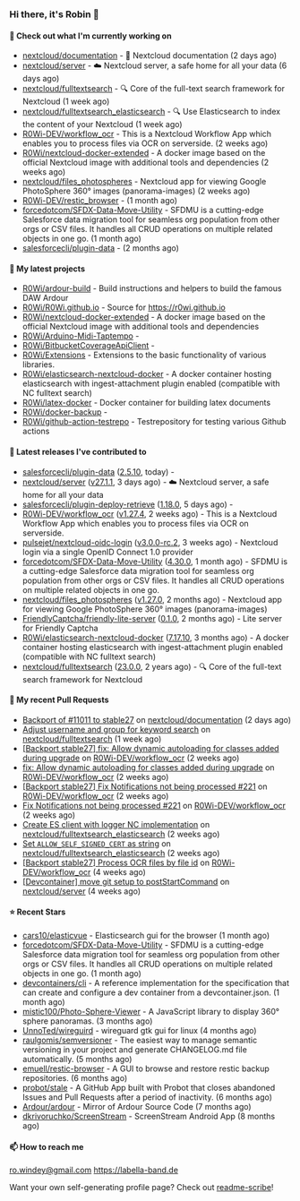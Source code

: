### Hi there, it's Robin 👋

#### 👷 Check out what I'm currently working on

- [nextcloud/documentation](https://github.com/nextcloud/documentation) - 📘 Nextcloud documentation (2 days ago)
- [nextcloud/server](https://github.com/nextcloud/server) - ☁️ Nextcloud server, a safe home for all your data (6 days ago)
- [nextcloud/fulltextsearch](https://github.com/nextcloud/fulltextsearch) - 🔍 Core of the full-text search framework for Nextcloud (1 week ago)
- [nextcloud/fulltextsearch_elasticsearch](https://github.com/nextcloud/fulltextsearch_elasticsearch) - 🔍 Use Elasticsearch to index the content of your Nextcloud (1 week ago)
- [R0Wi-DEV/workflow_ocr](https://github.com/R0Wi-DEV/workflow_ocr) - This is a Nextcloud Workflow App which enables you to process files via OCR on serverside. (2 weeks ago)
- [R0Wi/nextcloud-docker-extended](https://github.com/R0Wi/nextcloud-docker-extended) - A docker image based on the official Nextcloud image with additional tools and dependencies (2 weeks ago)
- [nextcloud/files_photospheres](https://github.com/nextcloud/files_photospheres) - Nextcloud app for viewing Google PhotoSphere 360° images (panorama-images) (2 weeks ago)
- [R0Wi-DEV/restic_browser](https://github.com/R0Wi-DEV/restic_browser) -  (1 month ago)
- [forcedotcom/SFDX-Data-Move-Utility](https://github.com/forcedotcom/SFDX-Data-Move-Utility) - SFDMU is a cutting-edge Salesforce data migration tool for seamless org population from other orgs or CSV files. It handles all CRUD operations on multiple related objects in one go. (1 month ago)
- [salesforcecli/plugin-data](https://github.com/salesforcecli/plugin-data) -  (2 months ago)

#### 🌱 My latest projects

- [R0Wi/ardour-build](https://github.com/R0Wi/ardour-build) - Build instructions and helpers to build the famous DAW Ardour
- [R0Wi/R0Wi.github.io](https://github.com/R0Wi/R0Wi.github.io) - Source for https://r0wi.github.io
- [R0Wi/nextcloud-docker-extended](https://github.com/R0Wi/nextcloud-docker-extended) - A docker image based on the official Nextcloud image with additional tools and dependencies
- [R0Wi/Arduino-Midi-Taptempo](https://github.com/R0Wi/Arduino-Midi-Taptempo) - 
- [R0Wi/BitbucketCoverageApiClient](https://github.com/R0Wi/BitbucketCoverageApiClient) - 
- [R0Wi/Extensions](https://github.com/R0Wi/Extensions) - Extensions to the basic functionality of various libraries.
- [R0Wi/elasticsearch-nextcloud-docker](https://github.com/R0Wi/elasticsearch-nextcloud-docker) - A docker container hosting elasticsearch with ingest-attachment plugin enabled (compatible with NC fulltext search)
- [R0Wi/latex-docker](https://github.com/R0Wi/latex-docker) - Docker container for building latex documents
- [R0Wi/docker-backup](https://github.com/R0Wi/docker-backup) - 
- [R0Wi/github-action-testrepo](https://github.com/R0Wi/github-action-testrepo) - Testrepository for testing various Github actions

#### 🔭 Latest releases I've contributed to

- [salesforcecli/plugin-data](https://github.com/salesforcecli/plugin-data) ([2.5.10](https://github.com/salesforcecli/plugin-data/releases/tag/2.5.10), today) - 
- [nextcloud/server](https://github.com/nextcloud/server) ([v27.1.1](https://github.com/nextcloud/server/releases/tag/v27.1.1), 3 days ago) - ☁️ Nextcloud server, a safe home for all your data
- [salesforcecli/plugin-deploy-retrieve](https://github.com/salesforcecli/plugin-deploy-retrieve) ([1.18.0](https://github.com/salesforcecli/plugin-deploy-retrieve/releases/tag/1.18.0), 5 days ago) - 
- [R0Wi-DEV/workflow_ocr](https://github.com/R0Wi-DEV/workflow_ocr) ([v1.27.4](https://github.com/R0Wi-DEV/workflow_ocr/releases/tag/v1.27.4), 2 weeks ago) - This is a Nextcloud Workflow App which enables you to process files via OCR on serverside.
- [pulsejet/nextcloud-oidc-login](https://github.com/pulsejet/nextcloud-oidc-login) ([v3.0.0-rc.2](https://github.com/pulsejet/nextcloud-oidc-login/releases/tag/v3.0.0-rc.2), 3 weeks ago) - Nextcloud login via a single OpenID Connect 1.0 provider
- [forcedotcom/SFDX-Data-Move-Utility](https://github.com/forcedotcom/SFDX-Data-Move-Utility) ([4.30.0](https://github.com/forcedotcom/SFDX-Data-Move-Utility/releases/tag/4.30.0), 1 month ago) - SFDMU is a cutting-edge Salesforce data migration tool for seamless org population from other orgs or CSV files. It handles all CRUD operations on multiple related objects in one go.
- [nextcloud/files_photospheres](https://github.com/nextcloud/files_photospheres) ([v1.27.0](https://github.com/nextcloud/files_photospheres/releases/tag/v1.27.0), 2 months ago) - Nextcloud app for viewing Google PhotoSphere 360° images (panorama-images)
- [FriendlyCaptcha/friendly-lite-server](https://github.com/FriendlyCaptcha/friendly-lite-server) ([0.1.0](https://github.com/FriendlyCaptcha/friendly-lite-server/releases/tag/0.1.0), 2 months ago) - Lite server for Friendly Captcha
- [R0Wi/elasticsearch-nextcloud-docker](https://github.com/R0Wi/elasticsearch-nextcloud-docker) ([7.17.10](https://github.com/R0Wi/elasticsearch-nextcloud-docker/releases/tag/7.17.10), 3 months ago) - A docker container hosting elasticsearch with ingest-attachment plugin enabled (compatible with NC fulltext search)
- [nextcloud/fulltextsearch](https://github.com/nextcloud/fulltextsearch) ([23.0.0](https://github.com/nextcloud/fulltextsearch/releases/tag/23.0.0), 2 years ago) - 🔍 Core of the full-text search framework for Nextcloud

#### 🔨 My recent Pull Requests

- [Backport of #11011 to stable27](https://github.com/nextcloud/documentation/pull/11140) on [nextcloud/documentation](https://github.com/nextcloud/documentation) (2 days ago)
- [Adjust username and group for keyword search](https://github.com/nextcloud/fulltextsearch/pull/771) on [nextcloud/fulltextsearch](https://github.com/nextcloud/fulltextsearch) (1 week ago)
- [[Backport stable27] fix: Allow dynamic autoloading for classes added during upgrade](https://github.com/R0Wi-DEV/workflow_ocr/pull/231) on [R0Wi-DEV/workflow_ocr](https://github.com/R0Wi-DEV/workflow_ocr) (2 weeks ago)
- [fix: Allow dynamic autoloading for classes added during upgrade](https://github.com/R0Wi-DEV/workflow_ocr/pull/230) on [R0Wi-DEV/workflow_ocr](https://github.com/R0Wi-DEV/workflow_ocr) (2 weeks ago)
- [[Backport stable27] Fix Notifications not being processed #221](https://github.com/R0Wi-DEV/workflow_ocr/pull/229) on [R0Wi-DEV/workflow_ocr](https://github.com/R0Wi-DEV/workflow_ocr) (2 weeks ago)
- [Fix Notifications not being processed #221](https://github.com/R0Wi-DEV/workflow_ocr/pull/228) on [R0Wi-DEV/workflow_ocr](https://github.com/R0Wi-DEV/workflow_ocr) (2 weeks ago)
- [Create ES client with logger NC implementation](https://github.com/nextcloud/fulltextsearch_elasticsearch/pull/294) on [nextcloud/fulltextsearch_elasticsearch](https://github.com/nextcloud/fulltextsearch_elasticsearch) (2 weeks ago)
- [Set `ALLOW_SELF_SIGNED_CERT` as string](https://github.com/nextcloud/fulltextsearch_elasticsearch/pull/293) on [nextcloud/fulltextsearch_elasticsearch](https://github.com/nextcloud/fulltextsearch_elasticsearch) (2 weeks ago)
- [[Backport stable27] Process OCR files by file id](https://github.com/R0Wi-DEV/workflow_ocr/pull/226) on [R0Wi-DEV/workflow_ocr](https://github.com/R0Wi-DEV/workflow_ocr) (4 weeks ago)
- [[Devcontainer] move git setup to postStartCommand](https://github.com/nextcloud/server/pull/40068) on [nextcloud/server](https://github.com/nextcloud/server) (4 weeks ago)

#### ⭐ Recent Stars

- [cars10/elasticvue](https://github.com/cars10/elasticvue) - Elasticsearch gui for the browser (1 month ago)
- [forcedotcom/SFDX-Data-Move-Utility](https://github.com/forcedotcom/SFDX-Data-Move-Utility) - SFDMU is a cutting-edge Salesforce data migration tool for seamless org population from other orgs or CSV files. It handles all CRUD operations on multiple related objects in one go. (1 month ago)
- [devcontainers/cli](https://github.com/devcontainers/cli) - A reference implementation for the specification that can create and configure a dev container from a devcontainer.json. (1 month ago)
- [mistic100/Photo-Sphere-Viewer](https://github.com/mistic100/Photo-Sphere-Viewer) - A JavaScript library to display 360° sphere panoramas. (3 months ago)
- [UnnoTed/wireguird](https://github.com/UnnoTed/wireguird) - wireguard gtk gui for linux (4 months ago)
- [raulgomis/semversioner](https://github.com/raulgomis/semversioner) - The easiest way to manage semantic versioning in your project and generate CHANGELOG.md file automatically. (5 months ago)
- [emuell/restic-browser](https://github.com/emuell/restic-browser) - A GUI to browse and restore restic backup repositories. (6 months ago)
- [probot/stale](https://github.com/probot/stale) - A GitHub App built with Probot that closes abandoned Issues and Pull Requests after a period of inactivity. (6 months ago)
- [Ardour/ardour](https://github.com/Ardour/ardour) - Mirror of Ardour Source Code (7 months ago)
- [dkrivoruchko/ScreenStream](https://github.com/dkrivoruchko/ScreenStream) - ScreenStream Android App (8 months ago)

#### 📫 How to reach me
[ro.windey@gmail.com](mailto:ro.windey@gmailcom)
https://labella-band.de

Want your own self-generating profile page? Check out [readme-scribe](https://github.com/muesli/readme-scribe)!